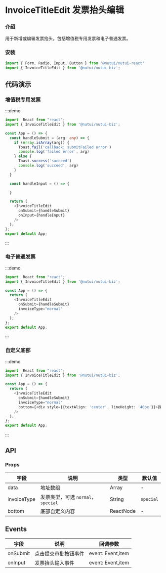 #  InvoiceTitleEdit 发票抬头编辑

### 介绍

用于新增或编辑发票抬头，包括增值税专用发票和电子普通发票。

### 安装

```javascript
import { Form, Radio, Input, Button } from '@nutui/nutui-react'
import { InvoiceTitleEdit } from '@nutui/nutui-biz';
```


## 代码演示

### 增值税专用发票

:::demo

```ts
import  React from "react";
import { InvoiceTitleEdit } from '@nutui/nutui-biz';

const App = () => {
  const handleSubmit = (arg: any) => {
    if (Array.isArray(arg)) {
      Toast.fail('callback: submitFailed error')
      console.log('failed error', arg)
    } else {
      Toast.success('succeed')
      console.log('succeed', arg)
    }
  }

  const handleInput = () => {

  }

  return (
    <InvoiceTitleEdit 
      onSubmit={handleSubmit}
      onInput={handleInput}
    />
  );
};
export default App;
```

:::

### 电子普通发票

:::demo

```ts
import  React from "react";
import { InvoiceTitleEdit } from '@nutui/nutui-biz';

const App = () => {
  return (
    <InvoiceTitleEdit 
      onSubmit={handleSubmit}
      invoiceType="normal"
    />
  );
};
export default App;
```

:::

### 自定义底部

:::demo

```ts
import  React from "react";
import { InvoiceTitleEdit } from '@nutui/nutui-biz';

const App = () => {
  return (
    <InvoiceTitleEdit 
      onSubmit={handleSubmit}
      invoiceType="normal"
      bottom={<div style={{textAlign: 'center', lineHeight: '40px'}}>我是自定义的底部</div>}
    />
  );
};
export default App;
```

:::


## API

### Props


| 字段    | 说明                                       | 类型    | 默认值    |
|---------|--------------------------------------------|---------|-----------|
| data   | 地址数组                                 | Array  | -         |
| invoiceType   | 发票类型，可选 `normal`，`special`    | String  | `special`         |
| bottom   | 底部自定义内容     | ReactNode  | -         |


## Events
| 字段 | 说明 | 回调参数 |
|----- | ----- | -----  |
| onSubmit | 点击提交审批按钮事件 |  event: Event,item |
| onInput | 发票抬头输入事件 |  event: Event,item |